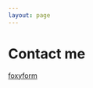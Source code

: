 ```yaml
---
layout: page
---
```


# Contact me

  <!-- Do not change the code! -->
<a id="foxyform_embed_link_960011" href="http://www.foxyform.com/">foxyform</a>
<script type="text/javascript">
(function(d, t){
   var g = d.createElement(t),
       s = d.getElementsByTagName(t)[0];
   g.src = "http://www.foxyform.com/js.php?id=960011&sec_hash=1c2e3920398&width=350px";
   s.parentNode.insertBefore(g, s);
}(document, "script"));
</script>
<!-- Do not change the code! -->
